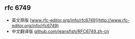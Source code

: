 ## rfc 6749
- 英文原版 [www.rfc-editor.org/info/rfc6749](http://www.rfc-editor.org/info/rfc6749)
- 中文翻译版 [github.com/jeansfish/RFC6749.zh-cn](https://github.com/jeansfish/RFC6749.zh-cn)